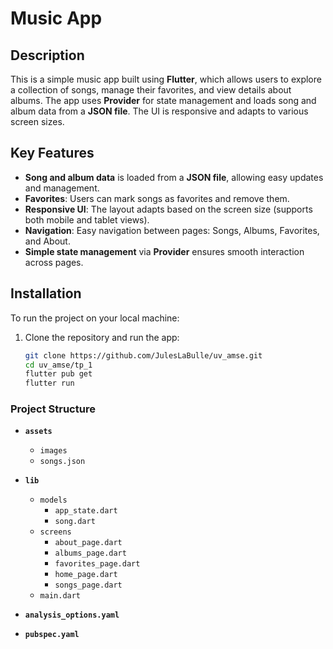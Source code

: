 # Music App

## Description

This is a simple music app built using **Flutter**, which allows users to explore a collection of songs, manage their favorites, and view details about albums. The app uses **Provider** for state management and loads song and album data from a **JSON file**. The UI is responsive and adapts to various screen sizes.

## Key Features

- **Song and album data** is loaded from a **JSON file**, allowing easy updates and management.
- **Favorites**: Users can mark songs as favorites and remove them.
- **Responsive UI**: The layout adapts based on the screen size (supports both mobile and tablet views).
- **Navigation**: Easy navigation between pages: Songs, Albums, Favorites, and About.
- **Simple state management** via **Provider** ensures smooth interaction across pages.

## Installation

To run the project on your local machine:

1. Clone the repository and run the app:
   ```bash
   git clone https://github.com/JulesLaBulle/uv_amse.git
   cd uv_amse/tp_1
   flutter pub get
   flutter run
   ```

### Project Structure
- **`assets`** 
  - `images`
  - `songs.json`

- **`lib`**
  - `models`
    - `app_state.dart`
    - `song.dart`
  - `screens`
    - `about_page.dart`
    - `albums_page.dart`
    - `favorites_page.dart`
    - `home_page.dart`
    - `songs_page.dart`
  - `main.dart`
 
- **`analysis_options.yaml`** 
- **`pubspec.yaml`** 


